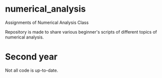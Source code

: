 # numerical_analysis
Assignments of Numerical Analysis Class

Repository is made to share various beginner's scripts of different topics of numerical analysis.

# Second year 
Not all code is up-to-date.
